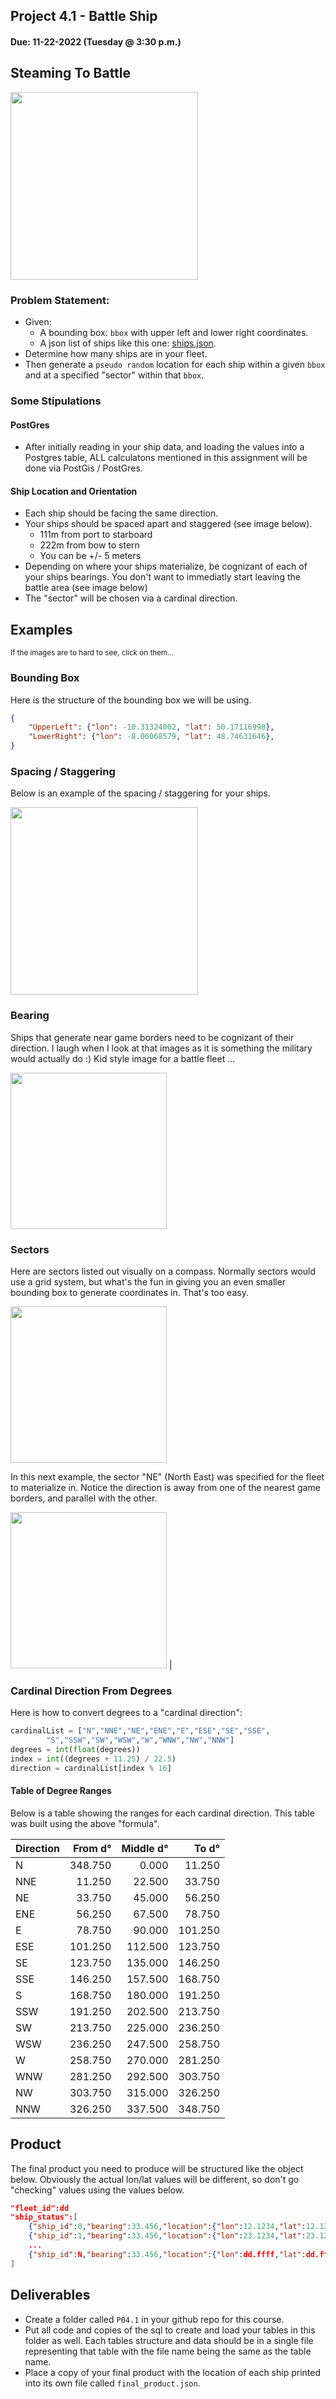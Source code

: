 ## Project 4.1 - Battle Ship
#### Due: 11-22-2022 (Tuesday @ 3:30 p.m.)

## Steaming To Battle
<img src="https://cs.msutexas.edu/~griffin/zcloud/zcloud-files/fleet_travel.jpg" width="300">


### Problem Statement:

- Given:
  - A bounding box: `bbox` with upper left and lower right coordinates.
  - A json list of ships like this one: [ships.json](ships.json).
- Determine how many ships are in your fleet.
- Then generate a `pseudo random` location for each ship within a given `bbox` and at a specified "sector" within that `bbox`.


### Some Stipulations

#### PostGres
  - After initially reading in your ship data, and loading the values into a Postgres table, ALL calculatons mentioned in this assignment will be done via PostGis / PostGres.

#### Ship Location and Orientation
  - Each ship should be facing the same direction.
  - Your ships should be spaced apart and staggered (see image below).
    - 111m from port to starboard
    - 222m from bow to stern
    - You can be +/- 5 meters 
- Depending on where your ships materialize, be cognizant of each of your ships bearings. You don't want to immediatly start leaving the battle area (see image below)
- The "sector" will be chosen via a cardinal direction. 

## Examples
<sup>If the images are to hard to see, click on them...</sup>

### Bounding Box

Here is the structure of the bounding box we will be using. 

```json
{
    "UpperLeft": {"lon": -10.31324002, "lat": 50.17116998},
    "LowerRight": {"lon": -8.06068579, "lat": 48.74631646},
}
```

### Spacing / Staggering

Below is an example of the spacing / staggering for your ships. 

<a href="https://cs.msutexas.edu/~griffin/zcloud/zcloud-files/ship_alignment_400x.png"><img src="https://cs.msutexas.edu/~griffin/zcloud/zcloud-files/ship_alignment_400x.png" width="300"></a>

### Bearing

Ships that generate near game borders need to be cognizant of their direction. I laugh when I look at that images as it is something the military would actually do :) Kid style image for a battle fleet ...

<a href="https://cs.msutexas.edu/~griffin/zcloud/zcloud-files/ship_direction_1024x.png"><img src="https://cs.msutexas.edu/~griffin/zcloud/zcloud-files/ship_direction_1024x.png" width="250"></a>

### Sectors

Here are sectors listed out visually on a compass. Normally sectors would use a grid system, but what's the fun in giving you an even smaller bounding box to generate coordinates in. That's too easy.

<a href="https://cs.msutexas.edu/~griffin/zcloud/zcloud-files/cardinal_grid_1024x.png"><img src="https://cs.msutexas.edu/~griffin/zcloud/zcloud-files/cardinal_grid_1024x.png" width="250"></a>

In this next example, the sector "NE" (North East) was specified for the fleet to materialize in. Notice the direction is away from one of the nearest game borders, and parallel with the other. 

<a href="https://cs.msutexas.edu/~griffin/zcloud/zcloud-files/cardinal_grid_small_1024x.png"><img src="https://cs.msutexas.edu/~griffin/zcloud/zcloud-files/cardinal_grid_small_1024x.png" width="250"></a> |


### Cardinal Direction From Degrees

Here is how to convert degrees to a "cardinal direction":

```python
cardinalList = ["N","NNE","NE","ENE","E","ESE","SE","SSE",
        "S","SSW","SW","WSW","W","WNW","NW","NNW"]
degrees = int(float(degrees))
index = int((degrees + 11.25) / 22.5)
direction = cardinalList[index % 16]
```


#### Table of Degree Ranges

Below is a table showing the ranges for each cardinal direction. This table was built using the above "formula".

| Direction | From d° | Middle d° |   To d° |
| :-------- | ------: | --------: | ------: |
| N         | 348.750 |     0.000 |  11.250 |
| NNE       |  11.250 |    22.500 |  33.750 |
| NE        |  33.750 |    45.000 |  56.250 |
| ENE       |  56.250 |    67.500 |  78.750 |
| E         |  78.750 |    90.000 | 101.250 |
| ESE       | 101.250 |   112.500 | 123.750 |
| SE        | 123.750 |   135.000 | 146.250 |
| SSE       | 146.250 |   157.500 | 168.750 |
| S         | 168.750 |   180.000 | 191.250 |
| SSW       | 191.250 |   202.500 | 213.750 |
| SW        | 213.750 |   225.000 | 236.250 |
| WSW       | 236.250 |   247.500 | 258.750 |
| W         | 258.750 |   270.000 | 281.250 |
| WNW       | 281.250 |   292.500 | 303.750 |
| NW        | 303.750 |   315.000 | 326.250 |
| NNW       | 326.250 |   337.500 | 348.750 |


## Product

The final product you need to produce will be structured like the object below.
Obviously the actual lon/lat values will be different, so don't go "checking" values using the values below.

```json
"fleet_id":dd
"ship_status":[
    {"ship_id":0,"bearing":33.456,"location":{"lon":12.1234,"lat":12.1234}},
    {"ship_id":1,"bearing":33.456,"location":{"lon":23.1234,"lat":23.1234}},
    ...
    {"ship_id":N,"bearing":33.456,"location":{"lon":dd.ffff,"lat":dd.ffff}}
]
```

## Deliverables

- Create a folder called `P04.1` in your github repo for this course.
- Put all code and copies of the sql to create and load your tables in this folder as well. Each tables structure and data should be in a single file representing that table with the file name being the same as the table name. 
- Place a copy of your final product with the location of each ship printed into its own file called `final_product.json`.
  


